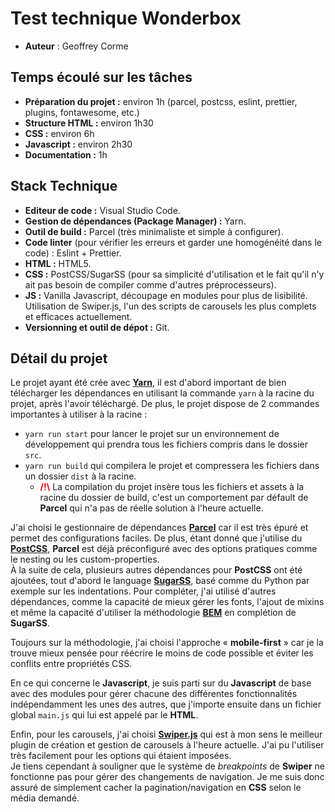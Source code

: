 # Test technique Wonderbox

  - **Auteur** : Geoffrey Corme

## Temps écoulé sur les tâches
  - **Préparation du projet :** environ 1h (parcel, postcss, eslint, prettier, plugins, fontawesome, etc.)
  - **Structure HTML :** environ 1h30
  - **CSS :** environ 6h
  - **Javascript :** environ 2h30
  - **Documentation :** 1h

## Stack Technique
  - **Editeur de code :** Visual Studio Code.
  - **Gestion de dépendances (Package Manager) :** Yarn.
  - **Outil de build :** Parcel (très minimaliste et simple à configurer).
  - **Code linter** (pour vérifier les erreurs et garder une homogénéité dans le code) : Eslint + Prettier.
  - **HTML :** HTML5.
  - **CSS :** PostCSS/SugarSS (pour sa simplicité d'utilisation et le fait qu'il n'y ait pas besoin de compiler comme d'autres préprocesseurs).
  - **JS :** Vanilla Javascript, découpage en modules pour plus de lisibilité. Utilisation de Swiper.js, l'un des scripts de carousels les plus complets et efficaces actuellement.
  - **Versionning et outil de dépot :** Git.

## Détail du projet
Le projet ayant été crée avec [**Yarn**](https://yarnpkg.com/), il est d'abord important de bien télécharger les dépendances en utilisant la commande `yarn` à la racine du projet, après l'avoir téléchargé.
De plus, le projet dispose de 2 commandes importantes à utiliser à la racine :
  - `yarn run start` pour lancer le projet sur un environnement de développement qui prendra tous les fichiers compris dans le dossier `src`.
  - `yarn run build` qui compilera le projet et compressera les fichiers dans un dossier `dist` à la racine.
    - <span style="color: red;">**/!\\**</span> La compilation du projet insère tous les fichiers et assets à la racine du dossier de build, c'est un comportement par défault de **Parcel** qui n'a pas de réelle solution à l'heure actuelle.

J'ai choisi le gestionnaire de dépendances [**Parcel**](https://parceljs.org/) car il est très épuré et permet des configurations faciles. De plus, étant donné que j'utilise du [**PostCSS**](https://postcss.org/), **Parcel** est déjà préconfiguré avec des options pratiques comme le nesting ou les custom-properties.\
À la suite de cela, plusieurs autres dépendances pour **PostCSS** ont été ajoutées, tout d'abord le language [**SugarSS**](https://github.com/postcss/sugarss), basé comme du Python par exemple sur les indentations. Pour compléter, j'ai utilisé d'autres dépendances, comme la capacité de mieux gérer les fonts, l'ajout de mixins et même la capacité d'utiliser la méthodologie [**BEM**](https://en.bem.info/methodology/) en complétion de **SugarSS**.

Toujours sur la méthodologie, j'ai choisi l'approche &laquo; **mobile-first** &raquo; car je la trouve mieux pensée pour réécrire le moins de code possible et éviter les conflits entre propriétés CSS.

En ce qui concerne le **Javascript**, je suis parti sur du **Javascript** de base avec des modules pour gérer chacune des différentes fonctionnalités indépendamment les unes des autres, que j'importe ensuite dans un fichier global `main.js` qui lui est appelé par le **HTML**.

Enfin, pour les carousels, j'ai choisi [**Swiper.js**](https://swiperjs.com/) qui est à mon sens le meilleur plugin de création et gestion de carousels à l'heure actuelle. J'ai pu l'utiliser très facilement pour les options qui étaient imposées.\
Je tiens cependant à souligner que le système de *breakpoints* de **Swiper** ne fonctionne pas pour gérer des changements de navigation. Je me suis donc assuré de simplement cacher la pagination/navigation en **CSS** selon le média demandé.

